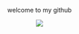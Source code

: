 <p align="center">welcome to my github</p>
<p align="center">
  <img src="https://media.discordapp.net/attachments/957684661042184342/963181501762125854/johndoe.jpg">
</p>
